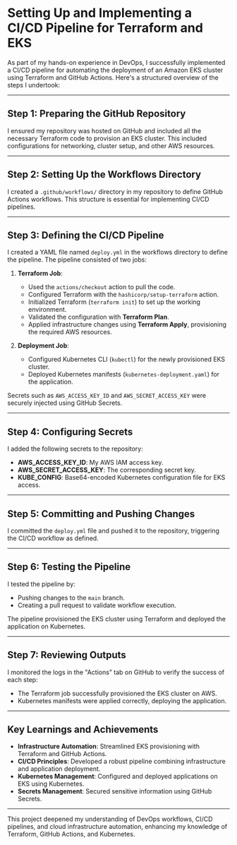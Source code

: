 # Setting Up and Implementing a CI/CD Pipeline for Terraform and EKS

As part of my hands-on experience in DevOps, I successfully implemented a CI/CD pipeline for automating the deployment of an Amazon EKS cluster using Terraform and GitHub Actions. Here's a structured overview of the steps I undertook:

---

## Step 1: Preparing the GitHub Repository
I ensured my repository was hosted on GitHub and included all the necessary Terraform code to provision an EKS cluster. This included configurations for networking, cluster setup, and other AWS resources.

---

## Step 2: Setting Up the Workflows Directory
I created a `.github/workflows/` directory in my repository to define GitHub Actions workflows. This structure is essential for implementing CI/CD pipelines.

---

## Step 3: Defining the CI/CD Pipeline
I created a YAML file named `deploy.yml` in the workflows directory to define the pipeline. The pipeline consisted of two jobs:

1. **Terraform Job**:
   - Used the `actions/checkout` action to pull the code.
   - Configured Terraform with the `hashicorp/setup-terraform` action.
   - Initialized Terraform (`terraform init`) to set up the working environment.
   - Validated the configuration with **Terraform Plan**.
   - Applied infrastructure changes using **Terraform Apply**, provisioning the required AWS resources.

2. **Deployment Job**:
   - Configured Kubernetes CLI (`kubectl`) for the newly provisioned EKS cluster.
   - Deployed Kubernetes manifests (`kubernetes-deployment.yaml`) for the application.

Secrets such as `AWS_ACCESS_KEY_ID` and `AWS_SECRET_ACCESS_KEY` were securely injected using GitHub Secrets.

---

## Step 4: Configuring Secrets
I added the following secrets to the repository:
- **AWS_ACCESS_KEY_ID**: My AWS IAM access key.
- **AWS_SECRET_ACCESS_KEY**: The corresponding secret key.
- **KUBE_CONFIG**: Base64-encoded Kubernetes configuration file for EKS access.

---

## Step 5: Committing and Pushing Changes
I committed the `deploy.yml` file and pushed it to the repository, triggering the CI/CD workflow as defined.

---

## Step 6: Testing the Pipeline
I tested the pipeline by:
- Pushing changes to the `main` branch.
- Creating a pull request to validate workflow execution.

The pipeline provisioned the EKS cluster using Terraform and deployed the application on Kubernetes.

---

## Step 7: Reviewing Outputs
I monitored the logs in the "Actions" tab on GitHub to verify the success of each step:
- The Terraform job successfully provisioned the EKS cluster on AWS.
- Kubernetes manifests were applied correctly, deploying the application.

---

## Key Learnings and Achievements
- **Infrastructure Automation**: Streamlined EKS provisioning with Terraform and GitHub Actions.
- **CI/CD Principles**: Developed a robust pipeline combining infrastructure and application deployment.
- **Kubernetes Management**: Configured and deployed applications on EKS using Kubernetes.
- **Secrets Management**: Secured sensitive information using GitHub Secrets.

---

This project deepened my understanding of DevOps workflows, CI/CD pipelines, and cloud infrastructure automation, enhancing my knowledge of Terraform, GitHub Actions, and Kubernetes.
